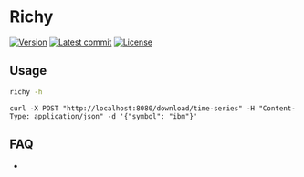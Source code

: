 # Richy

[![Version](https://img.shields.io/github/v/tag/dominicparga/richy?label=Version&style=for-the-badge)](https://github.com/dominicparga/richy/tags)
[![Latest commit](https://img.shields.io/github/last-commit/dominicparga/richy?label=Latest%20Commit&logo=github&style=for-the-badge)](https://github.com/dominicparga/richy/commits)
[![License](https://img.shields.io/github/license/dominicparga/richy?style=for-the-badge)](https://github.com/dominicparga/richy/blob/stable/LICENSE)

## Usage

```bash
richy -h
```

`curl -X POST "http://localhost:8080/download/time-series" -H "Content-Type: application/json" -d '{"symbol": "ibm"}'`

## FAQ

-
